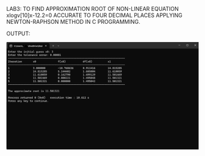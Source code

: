 LAB3:
TO FIND APPROXIMATION ROOT OF NON-LINEAR EQUATION xlogv[10]x-12.2=0 ACCURATE TO FOUR DECIMAL PLACES APPLYING NEWTON-RAPHSON METHOD IN C PROGRAMMING.

OUTPUT:

![alt text](image.png)